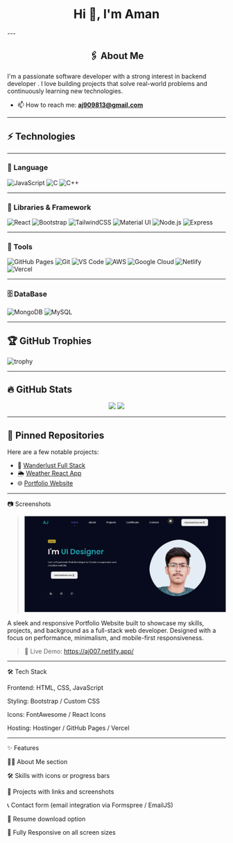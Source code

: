 <h1 align="center">Hi 👋, I'm Aman</h1>
---
<h2 align="center">🖇️ About Me</h1>

I'm a passionate software developer with a strong interest in backend developer . I love building projects that solve real-world problems and continuously learning new technologies.

- 📫 How to reach me: **aj909813@gmail.com**

---
## ⚡ Technologies

---

### 🔗 Language

![JavaScript](https://img.shields.io/badge/JavaScript-F7DF1E?style=for-the-badge&logo=javascript&logoColor=black)
![C](https://img.shields.io/badge/C-00599C?style=for-the-badge&logo=c&logoColor=white)
![C++](https://img.shields.io/badge/C%2B%2B-00599C?style=for-the-badge&logo=c%2B%2B&logoColor=white)

---

### 🔗 Libraries & Framework

![React](https://img.shields.io/badge/React-20232A?style=for-the-badge&logo=react&logoColor=61DAFB)
![Bootstrap](https://img.shields.io/badge/Bootstrap-7952B3?style=for-the-badge&logo=bootstrap&logoColor=white)
![TailwindCSS](https://img.shields.io/badge/TailwindCSS-06B6D4?style=for-the-badge&logo=tailwindcss&logoColor=white)
![Material UI](https://img.shields.io/badge/Semantic%20UI-35BDB2?style=for-the-badge&logo=semantic-ui-react&logoColor=white)
![Node.js](https://img.shields.io/badge/Node.js-339933?style=for-the-badge&logo=node.js&logoColor=white)
![Express](https://img.shields.io/badge/Express-000000?style=for-the-badge&logo=express&logoColor=white)

---

### 🔧 Tools

![GitHub Pages](https://img.shields.io/badge/GitHub%20Pages-222?style=for-the-badge&logo=github&logoColor=white)
![Git](https://img.shields.io/badge/Git-F05032?style=for-the-badge&logo=git&logoColor=white)
![VS Code](https://img.shields.io/badge/VS%20Code-007ACC?style=for-the-badge&logo=visual-studio-code&logoColor=white)
![AWS](https://img.shields.io/badge/AWS-FF9900?style=for-the-badge&logo=amazon-aws&logoColor=white)
![Google Cloud](https://img.shields.io/badge/GoogleCloud-4285F4?style=for-the-badge&logo=google-cloud&logoColor=white)
![Netlify](https://img.shields.io/badge/Netlify-00C7B7?style=for-the-badge&logo=netlify&logoColor=white)
![Vercel](https://img.shields.io/badge/Vercel-000000?style=for-the-badge&logo=vercel&logoColor=white)

---

### 🗄️ DataBase

![MongoDB](https://img.shields.io/badge/MongoDB-47A248?style=for-the-badge&logo=mongodb&logoColor=white)
![MySQL](https://img.shields.io/badge/MySQL-4479A1?style=for-the-badge&logo=mysql&logoColor=white)

---

## 🏆 GitHub Trophies
![trophy](https://github-profile-trophy.vercel.app/?username=CodebyAman-Joshi&theme=darkhub)

---

## 🔥 GitHub Stats
<p align="center">
  <img src="https://github-readme-stats.vercel.app/api?username=CodebyAman-Joshi&show_icons=true&theme=tokyonight" />
  <img src="https://github-readme-streak-stats.herokuapp.com/?user=CodebyAman-joshi&theme=tokyonight" />
</p>

---

## 📌 Pinned Repositories
Here are a few notable projects:
- 🧳 [Wanderlust Full Stack](https://github.com/aj990813/wanderlust)
- 🌦️ [Weather React App](https://github.com/aj990813/weather-app)
- 🌐 [Portfolio Website](https://github.com/CodebyAman-joshi/PORTFOLIO)

---

📷 Screenshots
 
> ![Git Commands](./assets/pdesktop.png)

A sleek and responsive Portfolio Website built to showcase my skills, projects, and background as a full-stack web developer. Designed with a focus on performance, minimalism, and mobile-first responsiveness.

> 📌 Live Demo: https://aj007.netlify.app/

---

🛠 Tech Stack

Frontend: HTML, CSS, JavaScript

Styling: Bootstrap / Custom CSS

Icons: FontAwesome / React Icons

Hosting: Hostinger / GitHub Pages / Vercel


---

✨ Features

👨‍💻 About Me section

🛠️ Skills with icons or progress bars

📁 Projects with links and screenshots

📞 Contact form (email integration via Formspree / EmailJS)

📄 Resume download option

📱 Fully Responsive on all screen sizes

